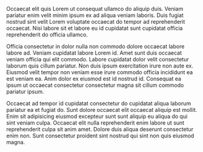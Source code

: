 Occaecat elit quis Lorem ut consequat ullamco do aliquip duis. Veniam pariatur enim velit minim ipsum ex ad aliqua veniam laboris. Duis fugiat nostrud sint velit Lorem voluptate occaecat do tempor ad reprehenderit occaecat. Nisi labore sit et labore eu id cupidatat sunt cupidatat officia reprehenderit do officia ullamco.

Officia consectetur in dolor nulla non commodo dolore occaecat labore labore ad. Veniam cupidatat labore Lorem id. Amet sunt duis occaecat veniam officia qui elit commodo. Labore cupidatat dolor velit consectetur laborum quis cillum pariatur. Non duis ipsum exercitation irure non aute ex. Eiusmod velit tempor non veniam esse irure commodo officia incididunt ea est veniam ea. Anim dolor ex eiusmod est id nostrud id. Consequat ea ipsum ut occaecat consectetur consectetur magna sit cillum commodo pariatur ipsum.

Occaecat ad tempor id cupidatat consectetur do cupidatat aliqua laborum pariatur ea et fugiat do. Sunt dolore occaecat elit occaecat aliquip est mollit. Enim sit adipisicing eiusmod excepteur sunt sunt aliquip eu aliqua do qui sint veniam culpa. Occaecat elit nulla reprehenderit enim labore ut sunt reprehenderit culpa sit anim amet. Dolore duis aliqua deserunt consectetur enim non. Sunt consectetur proident sint nostrud qui sint non quis eiusmod magna.